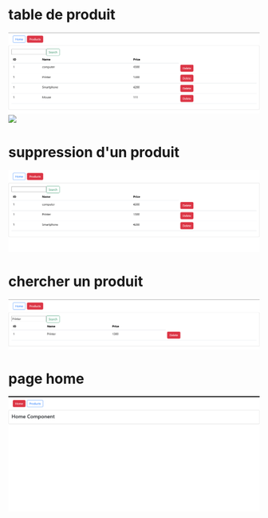 
<h1> table de produit</h1>
<img src="src/captures/img_1.png">
<img src="src/captures/Picture6.png">
<h1>suppression d'un produit</h1>
<img src="src/captures/img_2.png">
<h1>chercher un produit</h1>
<img src="src/captures/img_3.png">
<h1>page home</h1>
<img src="src/captures/img.png">
